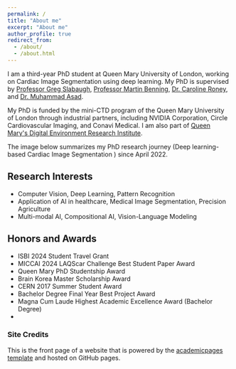 ```yaml
---
permalink: /
title: "About me"
excerpt: "About me"
author_profile: true
redirect_from: 
  - /about/
  - /about.html
---
```


I am a third-year PhD student at Queen Mary University of London, working on Cardiac Image Segmentation using deep learning. My PhD is supervised by [Professor Greg Slabaugh](https://eecs.qmul.ac.uk/~gslabaugh/), [Professor Martin Benning](https://profiles.ucl.ac.uk/95169-martin-benning), [Dr. Caroline Roney](https://www.sems.qmul.ac.uk/staff/c.roney/), and [Dr. Muhammad Asad](https://masadcv.github.io/).

My PhD is funded by the mini-CTD program of the Queen Mary University of London through industrial partners, including NVIDIA Corporation, Circle Cardiovascular Imaging, and Conavi Medical. I am also part of [Queen Mary's Digital Environment Research Institute](https://www.qmul.ac.uk/deri/deri-people/deri-students/profiles-/abbas-khan-rayabat-khan.html).

The image below summarizes my PhD research journey (Deep learning-based Cardiac Image Segmentation ) since April 2022.


## Research Interests
- Computer Vision, Deep Learning, Pattern Recognition 
- Application of AI in healthcare, Medical Image Segmentation, Precision Agriculture
- Multi-modal AI, Compositional AI, Vision-Language Modeling 


## Honors and Awards
- ISBI 2024 Student Travel Grant 
- MICCAI 2024 LAQScar Challenge Best Student Paper Award 
- Queen Mary PhD Studentship Award
- Brain Korea Master Scholarship Award 
- CERN 2017 Summer Student Award
- Bachelor Degree Final Year Best Project Award 
- Magna Cum Laude Highest  Academic Excellence Award (Bachelor Degree)
- 
### Site Credits
This is the front page of a website that is powered by the [academicpages template](https://github.com/academicpages/academicpages.github.io) and hosted on GitHub pages. 
